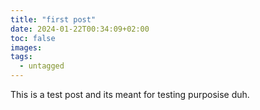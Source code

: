 ```yaml
---
title: "first post"
date: 2024-01-22T00:34:09+02:00
toc: false
images:
tags:
  - untagged
---
```


This is a test post and its meant for testing purposise duh.



